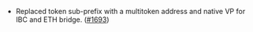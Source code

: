 - Replaced token sub-prefix with a multitoken address and native VP for IBC and
  ETH bridge. ([\#1693](https://github.com/anoma/namada/pull/1693))
